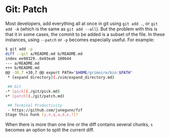 # Git: Patch

Most developers, add everything all at once in git using `git add .`, or `git add -A` (which is the
same as `git add --all`). But the problem with this is that it in some cases, the commit to be added
is a subset of the file. In these instances, using `--patch` or `-p` becomes especially useful. For
example:

```sh
$ git add -p
diff --git a/README.md b/README.md
index ee98329..6e03ea6 100644
--- a/README.md
+++ b/README.md
@@ -30,7 +30,7 @@ export PATH="$HOME/grimoire/bin:$PATH"
 * [expand directory](./vim/expand_directory.md)

 ## Git
-* [pick](./git/pick.md)
+* [patch](./git/patch.md)

 ## Terminal Productivity
 - https://github.com/junegunn/fzf
Stage this hunk [y,n,q,a,d,e,?]?
```

When there is more than one line or the diff contains several chunks, `s` becomes an option to split
the current diff.
